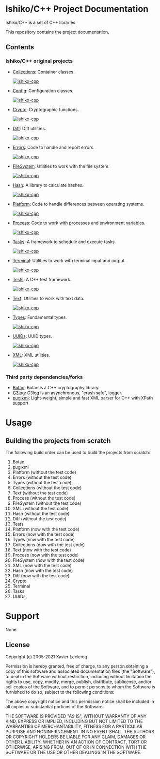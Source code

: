 # Ishiko/C++ Project Documentation

Ishiko/C++ is a set of C++ libraries.

This repository contains the project documentation.

## Contents

### Ishiko/C++ original projects

- [Collections](https://github.com/ishiko-cpp/collections): Container classes.

  [![ishiko-cpp](https://circleci.com/gh/ishiko-cpp/collections.svg?style=shield)](https://circleci.com/gh/ishiko-cpp/collections)

- [Config](https://github.com/ishiko-cpp/config): Configuration classes.

  [![ishiko-cpp](https://circleci.com/gh/ishiko-cpp/config.svg?style=shield)](https://circleci.com/gh/ishiko-cpp/config)

- [Crypto](https://github.com/ishiko-cpp/Crypto): Cryptographic functions.

  [![ishiko-cpp](https://circleci.com/gh/ishiko-cpp/Crypto.svg?style=shield)](https://circleci.com/gh/ishiko-cpp/Crypto)

- [Diff](https://github.com/ishiko-cpp/diff): Diff utilities.

  [![ishiko-cpp](https://circleci.com/gh/ishiko-cpp/diff.svg?style=shield)](https://circleci.com/gh/ishiko-cpp/diff)

- [Errors](https://github.com/ishiko-cpp/errors): Code to handle and report errors.

  [![ishiko-cpp](https://circleci.com/gh/ishiko-cpp/errors.svg?style=shield)](https://circleci.com/gh/ishiko-cpp/errors)

- [FileSystem](https://github.com/ishiko-cpp/filesystem): Utilities to work with the file system.

  [![ishiko-cpp](https://circleci.com/gh/ishiko-cpp/filesystem.svg?style=shield)](https://circleci.com/gh/ishiko-cpp/filesystem)

- [Hash](https://github.com/ishiko-cpp/Hash): A library to calculate hashes.

  [![ishiko-cpp](https://circleci.com/gh/ishiko-cpp/Hash.svg?style=shield)](https://circleci.com/gh/ishiko-cpp/Hash)

- [Platform](https://github.com/ishiko-cpp/platform): Code to handle differences between operating systems.

  [![ishiko-cpp](https://circleci.com/gh/ishiko-cpp/platform.svg?style=shield)](https://circleci.com/gh/ishiko-cpp/platform)

- [Process](https://github.com/ishiko-cpp/process): Code to work with processes and environment variables.

  [![ishiko-cpp](https://circleci.com/gh/ishiko-cpp/process.svg?style=shield)](https://circleci.com/gh/ishiko-cpp/process)

- [Tasks](https://github.com/ishiko-cpp/Tasks): A framework to schedule and execute tasks.

  [![ishiko-cpp](https://circleci.com/gh/ishiko-cpp/Tasks.svg?style=shield)](https://circleci.com/gh/ishiko-cpp/Tasks)

- [Terminal](https://github.com/ishiko-cpp/Terminal): Utilities to work with terminal input and output.

  [![ishiko-cpp](https://circleci.com/gh/ishiko-cpp/Terminal.svg?style=shield)](https://circleci.com/gh/ishiko-cpp/Terminal)

- [Tests](https://github.com/ishiko-cpp/tests): A C++ test framework.

  [![ishiko-cpp](https://circleci.com/gh/ishiko-cpp/tests.svg?style=shield)](https://circleci.com/gh/ishiko-cpp/tests)

- [Text](https://github.com/ishiko-cpp/text): Utilities to work with text data.

  [![ishiko-cpp](https://circleci.com/gh/ishiko-cpp/text.svg?style=shield)](https://circleci.com/gh/ishiko-cpp/text)

- [Types](https://github.com/ishiko-cpp/types): Fundamental types.

  [![ishiko-cpp](https://circleci.com/gh/ishiko-cpp/types.svg?style=shield)](https://circleci.com/gh/ishiko-cpp/types)

- [UUIDs](https://github.com/ishiko-cpp/UUIDs): UUID types.

  [![ishiko-cpp](https://circleci.com/gh/ishiko-cpp/UUIDs.svg?style=shield)](https://circleci.com/gh/ishiko-cpp/UUIDs)

- [XML](https://github.com/ishiko-cpp/xml): XML utilities.

  [![ishiko-cpp](https://circleci.com/gh/ishiko-cpp/xml.svg?style=shield)](https://circleci.com/gh/ishiko-cpp/xml)

### Third party dependencies/forks

- [Botan](https://github.com/Ishiko-cpp/botan): Botan is a C++ cryptography library.
- [G3log](https://github.com/Ishiko-cpp/g3log): G3log is an asynchronous, "crash safe", logger.
- [pugixml](https://github.com/Ishiko-cpp/pugixml): Light-weight, simple and fast XML parser for C++ with XPath support

# Usage

## Building the projects from scratch

The following build order can be used to build the projects from scratch:

1. Botan
1. pugixml
1. Platform (without the test code)
1. Errors (without the test code)
1. Types (without the test code)
1. Collections (without the test code)
1. Text (without the test code)
1. Process (without the test code)
1. FileSystem (without the test code)
1. XML (without the test code)
1. Hash (without the test code)
1. Diff (without the test code)
1. Tests
1. Platform (now with the test code)
1. Errors (now with the test code)
1. Types (now with the test code)
1. Collections (now with the test code)
1. Text (now with the test code)
1. Process (now with the test code)
1. FileSystem (now with the test code)
1. XML (now with the test code)
1. Hash (now with the test code)
1. Diff (now with the test code)
1. Crypto
1. Terminal
1. Tasks
1. UUIDs

# Support

None.

## License

Copyright (c) 2005-2021 Xavier Leclercq

Permission is hereby granted, free of charge, to any person obtaining a
copy of this software and associated documentation files (the "Software"),
to deal in the Software without restriction, including without limitation
the rights to use, copy, modify, merge, publish, distribute, sublicense,
and/or sell copies of the Software, and to permit persons to whom the
Software is furnished to do so, subject to the following conditions:

The above copyright notice and this permission notice shall be included in
all copies or substantial portions of the Software.

THE SOFTWARE IS PROVIDED "AS IS", WITHOUT WARRANTY OF ANY KIND, EXPRESS OR
IMPLIED, INCLUDING BUT NOT LIMITED TO THE WARRANTIES OF MERCHANTABILITY,
FITNESS FOR A PARTICULAR PURPOSE AND NONINFRINGEMENT. IN NO EVENT SHALL
THE AUTHORS OR COPYRIGHT HOLDERS BE LIABLE FOR ANY CLAIM, DAMAGES OR OTHER
LIABILITY, WHETHER IN AN ACTION OF CONTRACT, TORT OR OTHERWISE, ARISING
FROM, OUT OF OR IN CONNECTION WITH THE SOFTWARE OR THE USE OR OTHER DEALINGS
IN THE SOFTWARE.
